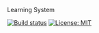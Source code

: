 Learning System

[![Build status](https://ci.appveyor.com/api/projects/status/2joqf53qowj5fdt0?svg=true)](https://ci.appveyor.com/project/Georgi82383/learningsystem) [![License: MIT](https://img.shields.io/badge/License-MIT-yellow.svg)](https://opensource.org/licenses/MIT)


